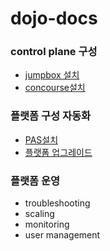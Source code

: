 # dojo-docs

### control plane 구성
- [jumpbox 설치](control.md)
- [concourse설치](concourse.md)
### 플랫폼 구성 자동화
- [PAS설치](installpcf.md)
- [플랫폼 업그레이드](upgradepas.md)

### 플랫폼 운영
- troubleshooting
- scaling
- monitoring
- user management

 
